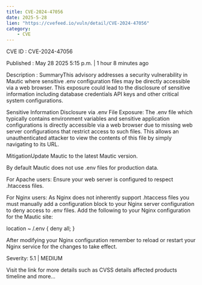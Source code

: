 ```yaml
---
title: CVE-2024-47056
date: 2025-5-28
lien: "https://cvefeed.io/vuln/detail/CVE-2024-47056"
category:
    - CVE
---
```


CVE ID : CVE-2024-47056

Published :  May 28
2025
5:15 p.m. | 1 hour
8 minutes ago

Description : SummaryThis advisory addresses a security vulnerability in Mautic where sensitive .env configuration files may be directly accessible via a web browser. This exposure could lead to the disclosure of sensitive information
including database credentials
API keys
and other critical system configurations.

Sensitive Information Disclosure via .env File Exposure: The .env file
which typically contains environment variables and sensitive application configurations
is directly accessible via a web browser due to missing web server configurations that restrict access to such files. This allows an unauthenticated attacker to view the contents of this file by simply navigating to its URL.

MitigationUpdate Mautic to the latest Mautic version.

By default
Mautic does not use .env files for production data.

For Apache users: Ensure your web server is configured to respect .htaccess files.

For Nginx users: As Nginx does not inherently support .htaccess files
you must manually add a configuration block to your Nginx server configuration to deny access to .env files. Add the following to your Nginx configuration for the Mautic site:

location ~ /\.env {
    deny all;
}





After modifying your Nginx configuration
remember to reload or restart your Nginx service for the changes to take effect.

Severity: 5.1 | MEDIUM

Visit the link for more details
such as CVSS details
affected products
timeline
and more...

